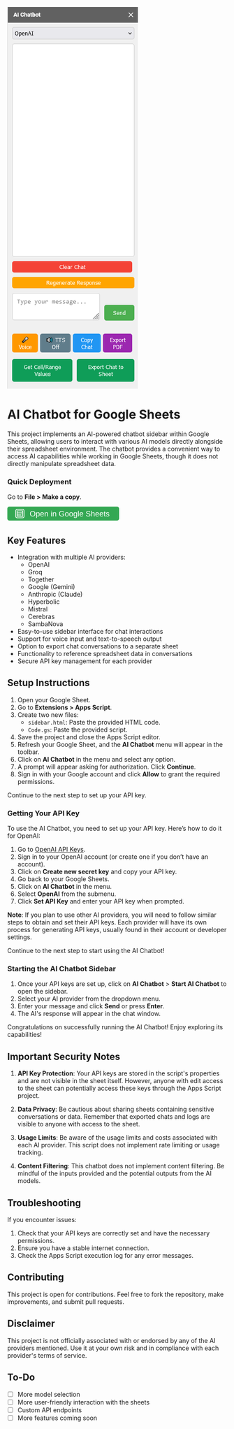![AI Sidebar Chatbot](./img/chatbot.png)

# AI Chatbot for Google Sheets

This project implements an AI-powered chatbot sidebar within Google Sheets, allowing users to interact with various AI models directly alongside their spreadsheet environment. The chatbot provides a convenient way to access AI capabilities while working in Google Sheets, though it does not directly manipulate spreadsheet data.

### Quick Deployment

Go to **File > Make a copy**.

[![Open in Google Sheets](./img/googlesheets.svg)](https://docs.google.com/spreadsheets/d/1JIqJvPlUXe-VbC3HiWlmM4gizSINiyl9SkX7tUMOYUw/edit?usp=sharing)

## Key Features

- Integration with multiple AI providers:
  - OpenAI
  - Groq
  - Together
  - Google (Gemini)
  - Anthropic (Claude)
  - Hyperbolic
  - Mistral
  - Cerebras
  - SambaNova
- Easy-to-use sidebar interface for chat interactions
- Support for voice input and text-to-speech output
- Option to export chat conversations to a separate sheet
- Functionality to reference spreadsheet data in conversations
- Secure API key management for each provider

## Setup Instructions

1. Open your Google Sheet.
2. Go to **Extensions > Apps Script**.
3. Create two new files:
   - `sidebar.html`: Paste the provided HTML code.
   - `Code.gs`: Paste the provided script.
4. Save the project and close the Apps Script editor.
5. Refresh your Google Sheet, and the **AI Chatbot** menu will appear in the toolbar.
6. Click on **AI Chatbot** in the menu and select any option.
7. A prompt will appear asking for authorization. Click **Continue**.
8. Sign in with your Google account and click **Allow** to grant the required permissions.

Continue to the next step to set up your API key.

### Getting Your API Key

To use the AI Chatbot, you need to set up your API key. Here’s how to do it for OpenAI:

1. Go to [OpenAI API Keys](https://platform.openai.com/api-keys).
2. Sign in to your OpenAI account (or create one if you don’t have an account).
3. Click on **Create new secret key** and copy your API key.
4. Go back to your Google Sheets.
5. Click on **AI Chatbot** in the menu.
6. Select **OpenAI** from the submenu.
7. Click **Set API Key** and enter your API key when prompted.

**Note**: If you plan to use other AI providers, you will need to follow similar steps to obtain and set their API keys. Each provider will have its own process for generating API keys, usually found in their account or developer settings.

Continue to the next step to start using the AI Chatbot!

### Starting the AI Chatbot Sidebar

1. Once your API keys are set up, click on **AI Chatbot** > **Start AI Chatbot** to open the sidebar.
2. Select your AI provider from the dropdown menu.
3. Enter your message and click **Send** or press **Enter**.
4. The AI's response will appear in the chat window.

Congratulations on successfully running the AI Chatbot! Enjoy exploring its capabilities!

## Important Security Notes

1. **API Key Protection**: Your API keys are stored in the script's properties and are not visible in the sheet itself. However, anyone with edit access to the sheet can potentially access these keys through the Apps Script project.

2. **Data Privacy**: Be cautious about sharing sheets containing sensitive conversations or data. Remember that exported chats and logs are visible to anyone with access to the sheet.

3. **Usage Limits**: Be aware of the usage limits and costs associated with each AI provider. This script does not implement rate limiting or usage tracking.

4. **Content Filtering**: This chatbot does not implement content filtering. Be mindful of the inputs provided and the potential outputs from the AI models.

## Troubleshooting

If you encounter issues:

1. Check that your API keys are correctly set and have the necessary permissions.
2. Ensure you have a stable internet connection.
3. Check the Apps Script execution log for any error messages.

## Contributing

This project is open for contributions. Feel free to fork the repository, make improvements, and submit pull requests.

## Disclaimer

This project is not officially associated with or endorsed by any of the AI providers mentioned. Use it at your own risk and in compliance with each provider's terms of service.

## To-Do

- [ ] More model selection
- [ ] More user-friendly interaction with the sheets
- [ ] Custom API endpoints
- [ ] More features coming soon
